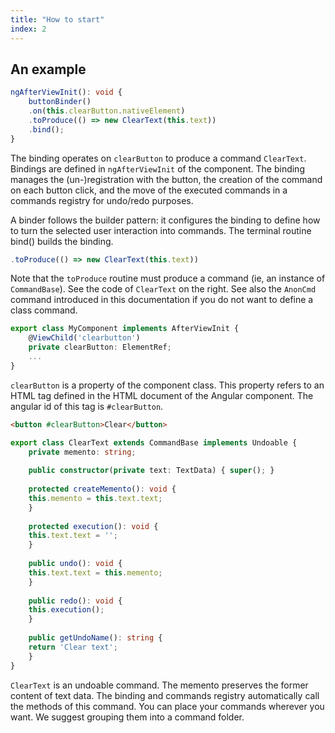 ```yaml
---
title: "How to start"
index: 2
---
```


## An example

```ts
ngAfterViewInit(): void {
    buttonBinder()
    .on(this.clearButton.nativeElement)
    .toProduce(() => new ClearText(this.text))
    .bind();
}
```

The binding operates on `clearButton` to produce a command `ClearText`. Bindings are defined in `ngAfterViewInit` of the component.
The binding manages the (un-)registration with the button, the creation of the command on each button click, and the move of the executed commands in a commands registry for undo/redo purposes.

A binder follows the builder pattern: it configures the binding to define how to turn the selected user interaction into commands.
The terminal routine bind() builds the binding.

```ts
.toProduce(() => new ClearText(this.text))
```

Note that the `toProduce` routine must produce a command (ie, an instance of `CommandBase`).
See the code of `ClearText` on the right. See also the `AnonCmd` command introduced in this documentation if you do not want to define a class command.

```ts
export class MyComponent implements AfterViewInit {
    @ViewChild('clearbutton')
    private clearButton: ElementRef;
    ...
}
```

`clearButton` is a property of the component class.
This property refers to an HTML tag defined in the HTML document of the Angular component. The angular id of this tag is `#clearButton`.

```html
<button #clearButton>Clear</button>
```

```ts
export class ClearText extends CommandBase implements Undoable {
    private memento: string;
    
    public constructor(private text: TextData) { super(); }
    
    protected createMemento(): void {
    this.memento = this.text.text;
    }
    
    protected execution(): void {
    this.text.text = '';
    }
    
    public undo(): void {
    this.text.text = this.memento;
    }
    
    public redo(): void {
    this.execution();
    }
    
    public getUndoName(): string {
    return 'Clear text';
    }
}
```

`ClearText` is an undoable command. The memento preserves the former content of text data. The binding and commands registry automatically call the methods of this command. You can place your commands wherever you want. We suggest grouping them into a command folder.
